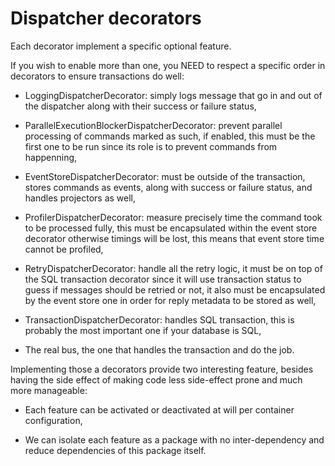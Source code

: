 # Dispatcher decorators

Each decorator implement a specific optional feature.

If you wish to enable more than one, you NEED to respect a specific order
in decorators to ensure transactions do well:

 - LoggingDispatcherDecorator: simply logs message that go in and out of the
   dispatcher along with their success or failure status,

 - ParallelExecutionBlockerDispatcherDecorator: prevent parallel processing
   of commands marked as such, if enabled, this must be the first one to
   be run since its role is to prevent commands from happenning,

 - EventStoreDispatcherDecorator: must be outside of the transaction, stores
   commands as events, along with success or failure status, and handles
   projectors as well,

 - ProfilerDispatcherDecorator: measure precisely time the command took to be
   processed fully, this must be encapsulated within the event store decorator
   otherwise timings will be lost, this means that event store time cannot be
   profiled,

 - RetryDispatcherDecorator: handle all the retry logic, it must be on top of
   the SQL transaction decorator since it will use transaction status to guess
   if messages should be retried or not, it also must be encapsulated by the
   event store one in order for reply metadata to be stored as well,

 - TransactionDispatcherDecorator: handles SQL transaction, this is probably
   the most important one if your database is SQL,

 - The real bus, the one that handles the transaction and do the job.

Implementing those a decorators provide two interesting feature, besides
having the side effect of making code less side-effect prone and much more
manageable:

 - Each feature can be activated or deactivated at will per container
   configuration,

 - We can isolate each feature as a package with no inter-dependency and
   reduce dependencies of this package itself.
